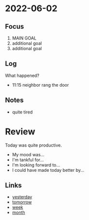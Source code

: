 # 2022-06-02

## Focus
1. MAIN GOAL
2. additional goal
3. additional goal

## Log
What happened?
- 11:15 neighbor rang the door

## Notes
- quite tired

# Review
Today was quite productive.

- My mood was...
- I'm tankful for...
- I'm looking forward to...
- I could have made today better by...

## Links
- [yesterday](calendar/days/2022-06-01.md)
- [tomorrow](calendar/days/2022-06-03.md)
- [week](calendar/weeks/2022-22.md)
- [month](calendar/months/2022-06)